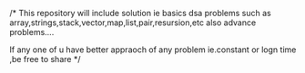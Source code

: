 /* This repository will include solution ie basics dsa problems such as
array,strings,stack,vector,map,list,pair,resursion,etc also advance problems....

 If any one of u have better appraoch of any problem ie.constant or logn time ,be free to share
*/
